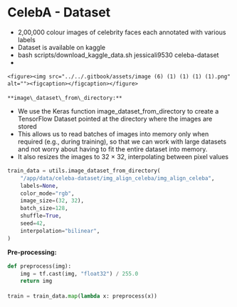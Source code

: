 # CelebA - Dataset

* 2,00,000 colour images of celebrity faces each annotated with various labels
* Dataset is available on kaggle
* bash scripts/download\_kaggle\_data.sh jessicali9530 celeba-dataset
*

    <figure><img src="../../.gitbook/assets/image (6) (1) (1) (1) (1).png" alt=""><figcaption></figcaption></figure>

    **image\_dataset\_from\_directory:**
* We use the Keras function image\_dataset\_from\_directory to create a TensorFlow Dataset pointed at the directory where the images are stored
* This allows us to read batches of images into memory only when required (e.g., during training), so that we can work with large datasets and not worry about having to fit the entire dataset into memory.&#x20;
* It also resizes the images to 32 × 32, interpolating between pixel values

```python
train_data = utils.image_dataset_from_directory(
    "/app/data/celeba-dataset/img_align_celeba/img_align_celeba",
    labels=None,
    color_mode="rgb",
    image_size=(32, 32),
    batch_size=128,
    shuffle=True,
    seed=42,
    interpolation="bilinear",
)
```

**Pre-processing:**

```python
def preprocess(img):
    img = tf.cast(img, "float32") / 255.0
    return img

train = train_data.map(lambda x: preprocess(x))
```
